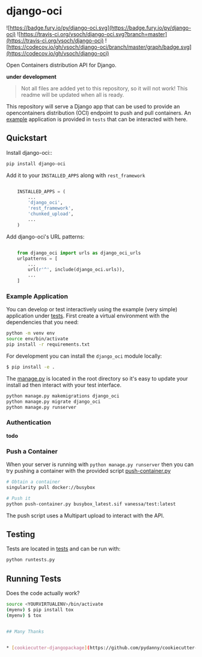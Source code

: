 # django-oci

![https://badge.fury.io/py/django-oci.svg](https://badge.fury.io/py/django-oci)
![https://travis-ci.org/vsoch/django-oci.svg?branch=master](https://travis-ci.org/vsoch/django-oci)
![https://codecov.io/gh/vsoch/django-oci/branch/master/graph/badge.svg](https://codecov.io/gh/vsoch/django-oci)

Open Containers distribution API for Django. 

**under development**

> Not all files are added yet to this repository, so it will not work! This readme will be updated when all is ready.

This repository will serve a Django app that can be used to provide an opencontainers
distribution (OCI) endpoint to push and pull containers. An [example](tests)
application is provided in `tests` that can be interacted with here.

## Quickstart

Install django-oci::

```bash
pip install django-oci
```

Add it to your `INSTALLED_APPS` along with `rest_framework`

```python

    INSTALLED_APPS = (
        ...
        'django_oci',
        'rest_framework',
        'chunked_upload',
        ...
    )
```

Add django-oci's URL patterns:

```python

    from django_oci import urls as django_oci_urls
    urlpatterns = [
        ...
        url(r'^', include(django_oci.urls)),
        ...
    ]

```

### Example Application

You can develop or test interactively using the example (very simple) application
under [tests](tests). First create a virtual environment with the dependencies
that you need:

```bash
python -m venv env
source env/bin/activate
pip install -r requirements.txt
```

For development you can install the `django_oci` module locally:

```bash
$ pip install -e .
```

The [manage.py](manage.py) is located in the root directory
so it's easy to update your install ad then interact with your test interface.

```bash
python manage.py makemigrations django_oci
python manage.py migrate django_oci
python manage.py runserver
```

### Authentication

**todo**

### Push a Container

When your server is running with `python manage.py runserver` then you can try pushing
a container with the provided script [push-container.py](push-container.py)

```bash
# Obtain a container
singularity pull docker://busybox

# Push it
python push-container.py busybox_latest.sif vanessa/test:latest
```

The push script uses a Multipart upload to interact with the API.

## Testing

Tests are located in [tests](tests) and can be run with:

```bash
python runtests.py
```


## Running Tests

Does the code actually work?

```bash
source <YOURVIRTUALENV>/bin/activate
(myenv) $ pip install tox
(myenv) $ tox


## Many Thanks 


* [cookiecutter-djangopackage](https://github.com/pydanny/cookiecutter-djangopackage)
